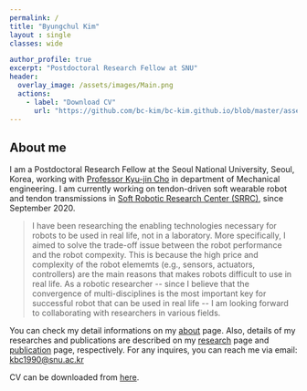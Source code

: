```yaml
---
permalink: /
title: "Byungchul Kim"
layout : single
classes: wide

author_profile: true
excerpt: "Postdoctoral Research Fellow at SNU"
header:
  overlay_image: /assets/images/Main.png
  actions:
    - label: "Download CV"
      url: "https://github.com/bc-kim/bc-kim.github.io/blob/master/assets/CV/ByungchulKim-CV-2021-01-07.pdf"
---
```

About me
---
I am a Postdoctoral Research Fellow at the Seoul National University, Seoul, Korea, working with [Professor Kyu-jin Cho][Lab_link] in department of Mechanical engineering. I am currently working on tendon-driven soft wearable robot and tendon transmissions in [Soft Robotic Research Center (SRRC)][SRRC_link], since September 2020. 

>I have been researching the enabling technologies necessary for robots to be used in real life, not in a laboratory. More specifically, I aimed to solve the trade-off issue between the robot performance and the robot compexity. This is because the high price and complexity of the robot elememts (e.g., sensors, actuators, controllers) are the main reasons that makes robots difficult to use in real life. As a robotic researcher -- since I believe that the convergence of multi-disciplines is the most important key for successful robot that can be used in real life -- I am looking forward to collaborating with researchers in various fields.

You can check my detail informations on my [about][about_link] page. Also, details of my researches and publications are described on my [research][Research_link] page and [publication][publication_link] page, respectively. For any inquires, you can reach me via email: [kbc1990@snu.ac.kr][email] 

CV can be downloaded from [here][cv_link]. 

[SRRC_link]: https://www.srrc.snu.ac.kr
[Research_link]: /researches/
[publication_link]: /publications/
[Lab_link]: https://biorobotics.snu.ac.kr
[about_link]: /about/
[cv_link]: https://github.com/bc-kim/bc-kim.github.io/blob/master/assets/CV/ByungchulKim-CV-2021-01-07.pdf
[email]: mailto:kbc1990@snu.ac.kr